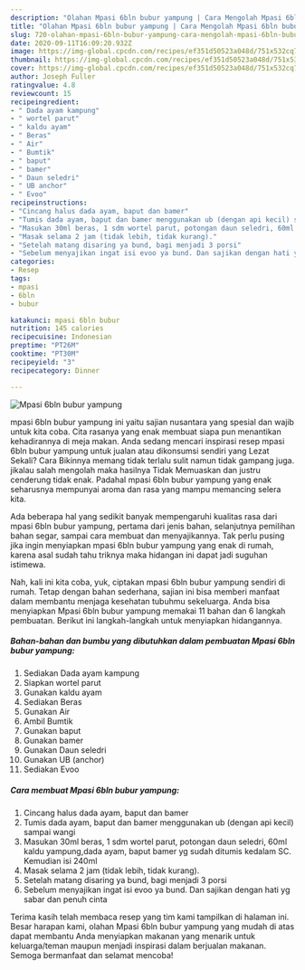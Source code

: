 ```yaml
---
description: "Olahan Mpasi 6bln bubur yampung | Cara Mengolah Mpasi 6bln bubur yampung Yang Enak Banget"
title: "Olahan Mpasi 6bln bubur yampung | Cara Mengolah Mpasi 6bln bubur yampung Yang Enak Banget"
slug: 720-olahan-mpasi-6bln-bubur-yampung-cara-mengolah-mpasi-6bln-bubur-yampung-yang-enak-banget
date: 2020-09-11T16:09:20.932Z
image: https://img-global.cpcdn.com/recipes/ef351d50523a048d/751x532cq70/mpasi-6bln-bubur-yampung-foto-resep-utama.jpg
thumbnail: https://img-global.cpcdn.com/recipes/ef351d50523a048d/751x532cq70/mpasi-6bln-bubur-yampung-foto-resep-utama.jpg
cover: https://img-global.cpcdn.com/recipes/ef351d50523a048d/751x532cq70/mpasi-6bln-bubur-yampung-foto-resep-utama.jpg
author: Joseph Fuller
ratingvalue: 4.8
reviewcount: 15
recipeingredient:
- " Dada ayam kampung"
- " wortel parut"
- " kaldu ayam"
- " Beras"
- " Air"
- " Bumtik"
- " baput"
- " bamer"
- " Daun seledri"
- " UB anchor"
- " Evoo"
recipeinstructions:
- "Cincang halus dada ayam, baput dan bamer"
- "Tumis dada ayam, baput dan bamer menggunakan ub (dengan api kecil) sampai wangi"
- "Masukan 30ml beras, 1 sdm wortel parut, potongan daun seledri, 60ml kaldu yampung,dada ayam, baput bamer yg sudah ditumis kedalam SC. Kemudian isi 240ml"
- "Masak selama 2 jam (tidak lebih, tidak kurang)."
- "Setelah matang disaring ya bund, bagi menjadi 3 porsi"
- "Sebelum menyajikan ingat isi evoo ya bund. Dan sajikan dengan hati yg sabar dan penuh cinta"
categories:
- Resep
tags:
- mpasi
- 6bln
- bubur

katakunci: mpasi 6bln bubur 
nutrition: 145 calories
recipecuisine: Indonesian
preptime: "PT26M"
cooktime: "PT30M"
recipeyield: "3"
recipecategory: Dinner

---
```



![Mpasi 6bln bubur yampung](https://img-global.cpcdn.com/recipes/ef351d50523a048d/751x532cq70/mpasi-6bln-bubur-yampung-foto-resep-utama.jpg)


mpasi 6bln bubur yampung ini yaitu sajian nusantara yang spesial dan wajib untuk kita coba. Cita rasanya yang enak membuat siapa pun menantikan kehadirannya di meja makan.
Anda sedang mencari inspirasi resep mpasi 6bln bubur yampung untuk jualan atau dikonsumsi sendiri yang Lezat Sekali? Cara Bikinnya memang tidak terlalu sulit namun tidak gampang juga. jikalau salah mengolah maka hasilnya Tidak Memuaskan dan justru cenderung tidak enak. Padahal mpasi 6bln bubur yampung yang enak seharusnya mempunyai aroma dan rasa yang mampu memancing selera kita.

Ada beberapa hal yang sedikit banyak mempengaruhi kualitas rasa dari mpasi 6bln bubur yampung, pertama dari jenis bahan, selanjutnya pemilihan bahan segar, sampai cara membuat dan menyajikannya. Tak perlu pusing jika ingin menyiapkan mpasi 6bln bubur yampung yang enak di rumah, karena asal sudah tahu triknya maka hidangan ini dapat jadi suguhan istimewa.




Nah, kali ini kita coba, yuk, ciptakan mpasi 6bln bubur yampung sendiri di rumah. Tetap dengan bahan sederhana, sajian ini bisa memberi manfaat dalam membantu menjaga kesehatan tubuhmu sekeluarga. Anda bisa menyiapkan Mpasi 6bln bubur yampung memakai 11 bahan dan 6 langkah pembuatan. Berikut ini langkah-langkah untuk menyiapkan hidangannya.

<!--inarticleads1-->

##### Bahan-bahan dan bumbu yang dibutuhkan dalam pembuatan Mpasi 6bln bubur yampung:

1. Sediakan  Dada ayam kampung
1. Siapkan  wortel parut
1. Gunakan  kaldu ayam
1. Sediakan  Beras
1. Gunakan  Air
1. Ambil  Bumtik
1. Gunakan  baput
1. Gunakan  bamer
1. Gunakan  Daun seledri
1. Gunakan  UB (anchor)
1. Sediakan  Evoo




<!--inarticleads2-->

##### Cara membuat Mpasi 6bln bubur yampung:

1. Cincang halus dada ayam, baput dan bamer
1. Tumis dada ayam, baput dan bamer menggunakan ub (dengan api kecil) sampai wangi
1. Masukan 30ml beras, 1 sdm wortel parut, potongan daun seledri, 60ml kaldu yampung,dada ayam, baput bamer yg sudah ditumis kedalam SC. Kemudian isi 240ml
1. Masak selama 2 jam (tidak lebih, tidak kurang).
1. Setelah matang disaring ya bund, bagi menjadi 3 porsi
1. Sebelum menyajikan ingat isi evoo ya bund. Dan sajikan dengan hati yg sabar dan penuh cinta




Terima kasih telah membaca resep yang tim kami tampilkan di halaman ini. Besar harapan kami, olahan Mpasi 6bln bubur yampung yang mudah di atas dapat membantu Anda menyiapkan makanan yang menarik untuk keluarga/teman maupun menjadi inspirasi dalam berjualan makanan. Semoga bermanfaat dan selamat mencoba!

